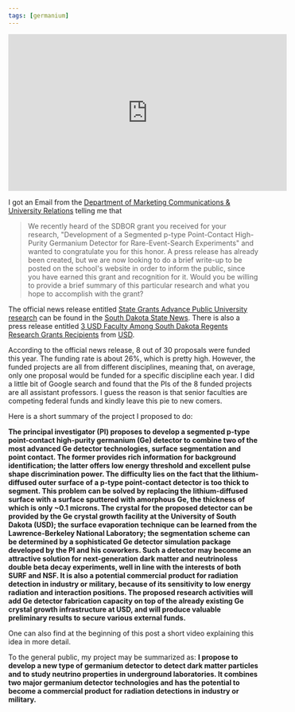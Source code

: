 ```yaml
---
tags: [germanium]
---
```


<iframe width="560" height="315" 
src="https://www.youtube.com/embed/pe3Jk1nk-I8" frameborder="0" 
allowfullscreen></iframe>

I got an Email from the [Department of Marketing Communications & University 
Relations][mcur] telling me that 

> We recently heard of the SDBOR grant you received for your research, 
> "Development of a Segmented p-type Point-Contact High-Purity Germanium 
> Detector for Rare-Event-Search Experiments" and wanted to congratulate you 
> for this honor. A press release has already been created, but we are now 
> looking to do a brief write-up to be posted on the school's website in order 
> to inform the public, since you have earned this grant and recognition for 
> it. Would you be willing to provide a brief summary of this particular 
> research and what you hope to accomplish with the grant?

The official news release entitled [State Grants Advance Public University 
research][snews] can be found in the [South Dakota State News][sdsn]. There is 
also a press release entitled [3 USD Faculty Among South Dakota Regents 
Research Grants Recipients][news] from [USD][].

According to the official news release, 8 out of 30 proposals were funded this 
year. The funding rate is about 26%, which is pretty high. However, the funded 
projects are all from different disciplines, meaning that, on average, only one 
proposal would be funded for a specific discipline each year. I did a little 
bit of Google search and found that the PIs of the 8 funded projects are all 
assistant professors. I guess the reason is that senior faculties are competing 
federal funds and kindly leave this pie to new comers.

Here is a short summary of the project I proposed to do:

**The principal investigator (PI) proposes to develop a segmented p-type 
point-contact high-purity germanium (Ge) detector to combine two of the most 
advanced Ge detector technologies, surface segmentation and point contact.  The 
former provides rich information for background identification; the latter 
offers low energy threshold and excellent pulse shape discrimination power. The 
difficulty lies on the fact that the lithium-diffused outer surface of a p-type 
point-contact detector is too thick to segment. This problem can be solved by 
replacing the lithium-diffused surface with a surface sputtered with amorphous 
Ge, the thickness of which is only ~0.1 microns. The crystal for the proposed 
detector can be provided by the Ge crystal growth facility at the University of 
South Dakota (USD); the surface evaporation technique can be learned from the 
Lawrence-Berkeley National Laboratory; the segmentation scheme can be 
determined by a sophisticated Ge detector simulation package developed by the 
PI and his coworkers. Such a detector may become an attractive solution for 
next-generation dark matter and neutrinoless double beta decay experiments, 
well in line with the interests of both SURF and NSF. It is also a potential 
commercial product for radiation detection in industry or military, because of 
its sensitivity to low energy radiation and interaction positions. The proposed 
research activities will add Ge detector fabrication capacity on top of the 
already existing Ge crystal growth infrastructure at USD, and will produce 
valuable preliminary results to secure various external funds.**

One can also find at the beginning of this post a short video explaining this
idea in more detail.

To the general public, my project may be summarized as: **I propose to develop 
a new type of germanium detector to detect dark matter particles and to study 
neutrino properties in underground laboratories. It combines two major 
germanium detector technologies and has the potential to become a commercial 
product for radiation detections in industry or military.**

[mcur]:http://www.usd.edu/university-relations
[news]:http://www.usd.edu/news/news-briefs/2015/3-usd-faculty-among-south-dakota-regents-research-grants-recipients
[snews]:http://news.sd.gov/newsitem.aspx?id=17835
[sdsn]:http://news.sd.gov
[USD]:http://www.usd.edu


